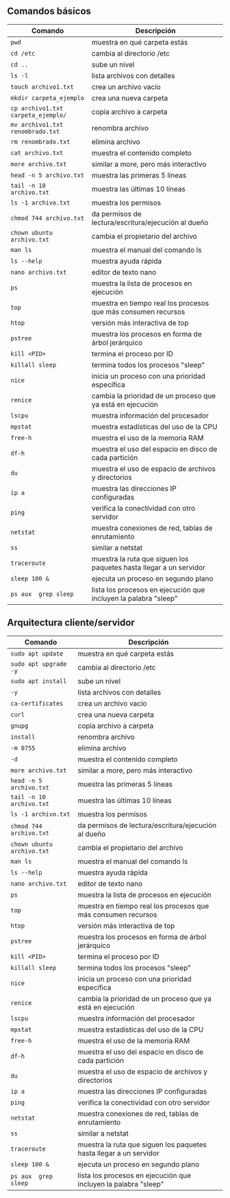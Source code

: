## Comandos básicos

| Comando | Descripción |
|--------|-------------|
| `pwd`   | muestra en qué carpeta estás |
| `cd /etc`   | cambia al directorio /etc |
| `cd ..`  | sube un nivel |
| `ls -l`| lista archivos con detalles |
| `touch archivo1.txt`   | crea un archivo vacío |
| `mkdir carpeta_ejemplo`   | crea una nueva carpeta |
| `cp archivo1.txt carpeta_ejemplo/`   | copia archivo a carpeta |
| `mv archivo1.txt renombrado.txt`   | renombra archivo |
| `rm renombrado.txt`   | elimina archivo |
| `cat archivo.txt`   | muestra el contenido completo |
| `more archivo.txt`   | similar a more, pero más interactivo |
| `head -n 5 archivo.txt`   | muestra las primeras 5 líneas |
| `tail -n 10 archivo.txt`   | muestra las últimas 10 líneas |
| `ls -1 archivo.txt`   | muestra los permisos |
| `chmod 744 archivo.txt`   | da permisos de lectura/escritura/ejecución al dueño |
| `chown ubuntu archivo.txt`   | cambia el propietario del archivo |
| `man ls`   | muestra el manual del comando ls |
| `ls --help`   | muestra ayuda rápida |
| `nano archivo.txt`   | editor de texto nano |
| `ps`   | muestra la lista de procesos en ejecución |
| `top`   | muestra en tiempo real los procesos que más consumen recursos |
| `htop`   | versión más interactiva de top |
| `pstree`   | muestra los procesos en forma de árbol jerárquico |
| `kill <PID>`   | termina el proceso por ID |
| `killall sleep`   | termina todos los procesos "sleep" |
| `nice`   |  inicia un proceso con una prioridad específica |
| `renice`   |  cambia la prioridad de un proceso que ya está en ejecución |
| `lscpu`   | muestra información del procesador |
| `mpstat`   | muestra estadísticas del uso de la CPU |
| `free-h`   | muestra el uso de la memoria RAM |
| `df-h`   | muestra el uso del espacio en disco de cada partición |
| `du`   | muestra el uso de espacio de archivos y directorios |
| `ip a`   | muestra las direcciones IP configuradas |
| `ping`   | verifica la conectividad con otro servidor |
| `netstat`   | muestra conexiones de red, tablas de enrutamiento |
| `ss`   | similar a netstat |
| `traceroute`   | muestra la ruta que siguen los paquetes hasta llegar a un servidor |
| `sleep 100 &`   | ejecuta un proceso en segundo plano |
| `ps aux  grep sleep`   | lista los procesos en ejecución que incluyen la palabra "sleep"  |

## Arquitectura cliente/servidor

| Comando | Descripción |
|--------|-------------|
| `sudo apt update`   | muestra en qué carpeta estás |
| `sudo apt upgrade -y`   | cambia al directorio /etc |
| `sudo apt install`  | sube un nivel |
| `-y`| lista archivos con detalles |
| `ca-certificates`   | crea un archivo vacío |
| `curl`   | crea una nueva carpeta |
| `gnupg`   | copia archivo a carpeta |
| `install`   | renombra archivo |
| `-m 0755`   | elimina archivo |
| `-d`   | muestra el contenido completo |
| `more archivo.txt`   | similar a more, pero más interactivo |
| `head -n 5 archivo.txt`   | muestra las primeras 5 líneas |
| `tail -n 10 archivo.txt`   | muestra las últimas 10 líneas |
| `ls -1 archivo.txt`   | muestra los permisos |
| `chmod 744 archivo.txt`   | da permisos de lectura/escritura/ejecución al dueño |
| `chown ubuntu archivo.txt`   | cambia el propietario del archivo |
| `man ls`   | muestra el manual del comando ls |
| `ls --help`   | muestra ayuda rápida |
| `nano archivo.txt`   | editor de texto nano |
| `ps`   | muestra la lista de procesos en ejecución |
| `top`   | muestra en tiempo real los procesos que más consumen recursos |
| `htop`   | versión más interactiva de top |
| `pstree`   | muestra los procesos en forma de árbol jerárquico |
| `kill <PID>`   | termina el proceso por ID |
| `killall sleep`   | termina todos los procesos "sleep" |
| `nice`   |  inicia un proceso con una prioridad específica |
| `renice`   |  cambia la prioridad de un proceso que ya está en ejecución |
| `lscpu`   | muestra información del procesador |
| `mpstat`   | muestra estadísticas del uso de la CPU |
| `free-h`   | muestra el uso de la memoria RAM |
| `df-h`   | muestra el uso del espacio en disco de cada partición |
| `du`   | muestra el uso de espacio de archivos y directorios |
| `ip a`   | muestra las direcciones IP configuradas |
| `ping`   | verifica la conectividad con otro servidor |
| `netstat`   | muestra conexiones de red, tablas de enrutamiento |
| `ss`   | similar a netstat |
| `traceroute`   | muestra la ruta que siguen los paquetes hasta llegar a un servidor |
| `sleep 100 &`   | ejecuta un proceso en segundo plano |
| `ps aux  grep sleep`   | lista los procesos en ejecución que incluyen la palabra "sleep"  |






